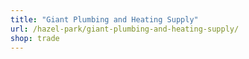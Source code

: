 ```yaml
---
title: "Giant Plumbing and Heating Supply"
url: /hazel-park/giant-plumbing-and-heating-supply/
shop: trade
---
```

